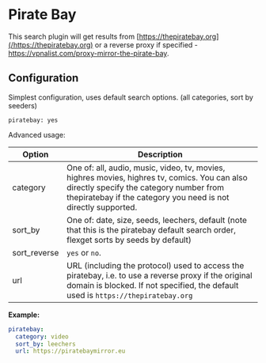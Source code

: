 # Pirate Bay
This search plugin will get results from [https://thepiratebay.org](/https://thepiratebay.org) or a reverse proxy if specified - https://vpnalist.com/proxy-mirror-the-pirate-bay.

## Configuration
Simplest configuration, uses default search options. (all categories, sort by seeders)
```
piratebay: yes
```
Advanced usage:

| Option | Description |
| --- | --- |
| category | One of: all, audio, music, video, tv, movies, highres movies, highres tv, comics. You can also directly specify the category number from thepiratebay if the category you need is not directly supported. |
| sort_by | One of: date, size, seeds, leechers, default (note that this is the piratebay default search order, flexget sorts by seeds by default) |
| sort_reverse | `yes` or `no`. |
| url | URL (including the protocol) used to access the piratebay, i.e. to use a reverse proxy if the original domain is blocked. If not specified, the default used is `https://thepiratebay.org`
**Example:**
```yaml
piratebay:
  category: video
  sort_by: leechers
  url: https://piratebaymirror.eu
```
